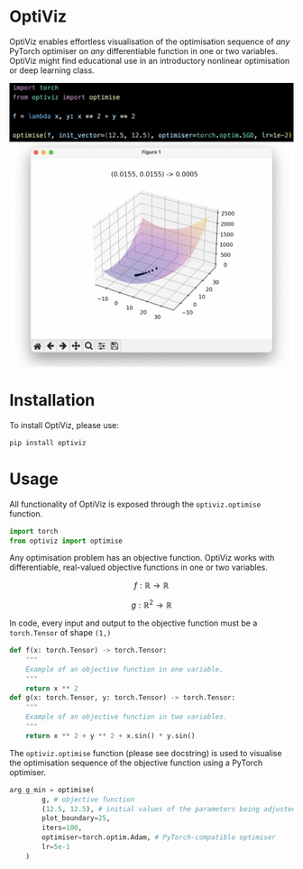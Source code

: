 # OptiViz
OptiViz enables effortless visualisation of the optimisation sequence of *any* PyTorch optimiser on *any* differentiable function in one or two variables. OptiViz might find educational use in an introductory nonlinear optimisation or deep learning class.

![Vanilla gradient descent minimising a convex quadratic form.](https://github.com/ronitkunk/optiviz/blob/main/sgd.png)

# Installation
To install OptiViz, please use:
```sh
pip install optiviz
```

# Usage
All functionality of OptiViz is exposed through the `optiviz.optimise` function.
```python
import torch
from optiviz import optimise
```
Any optimisation problem has an objective function. OptiViz works with differentiable, real-valued objective functions in one or two variables.
```math
f : \mathbb{R} \rightarrow \mathbb{R}
```
```math
g : \mathbb{R}^2 \rightarrow \mathbb{R}
```
In code, every input and output to the objective function must be a `torch.Tensor` of shape `(1,)`
```python
def f(x: torch.Tensor) -> torch.Tensor:
    """
    Example of an objective function in one variable.
    """
    return x ** 2
def g(x: torch.Tensor, y: torch.Tensor) -> torch.Tensor:
    """
    Example of an objective function in two variables.
    """
    return x ** 2 + y ** 2 + x.sin() * y.sin()
```
The `optiviz.optimise` function (please see docstring) is used to visualise the optimisation sequence of the objective function using a PyTorch optimiser.
```python
arg_g_min = optimise(
        g, # objective function
        (12.5, 12.5), # initial values of the parameters being adjusted
        plot_boundary=25,
        iters=100,
        optimiser=torch.optim.Adam, # PyTorch-compatible optimiser
        lr=5e-1
    )
```